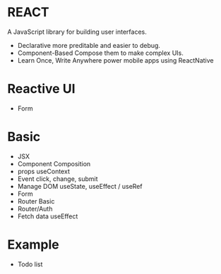 # REACT
A JavaScript library for building user interfaces.
- Declarative
more preditable and easier to debug.
- Component-Based
Compose them to make complex UIs.
- Learn Once, Write Anywhere
power mobile apps using ReactNative

# Reactive UI
- Form

# Basic
- JSX
- Component
Composition
- props
useContext
- Event
click, change, submit
- Manage DOM
useState, useEffect / useRef
- Form
- Router Basic
- Router/Auth
- Fetch data
useEffect


# Example
- Todo list

